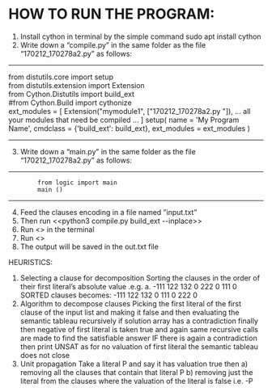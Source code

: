 # HOW TO RUN THE PROGRAM: 

1) Install cython in terminal by the simple command sudo apt install cython  
2) Write down a “compile.py” in the same folder as the file “170212_170278a2.py”	 as follows: 
*********************************************************************

from distutils.core import setup  <br />
from distutils.extension import Extension  <br />
from Cython.Distutils import build_ext  <br />
#from Cython.Build import cythonize  <br />
ext_modules = [ 
    Extension("mymodule1",  ["170212_170278a2.py "]), 
   ... all your modules that need be compiled ... 
] 
setup( 
    name = 'My Program Name', 
    cmdclass = {'build_ext': build_ext}, 
    ext_modules = ext_modules 
) 

*********************************************************************
3) Write down a “main.py” in the same folder as the file “170212_170278a2.py”	 as follows:

*********************************************************************

            from logic import main    
            main ()

*********************************************************************

4) Feed the clauses encoding in a file named ”input.txt”
5) Then run <<python3 compile.py build_ext --inplace>>
6) Run  <<python3>> in the terminal
7) Run <<import mymodule1>>
8) The output will be saved in the out.txt file   


HEURISTICS:	

1) Selecting a clause for decomposition
Sorting the clauses in the order of their first literal’s absolute value .e.g.
a. -111 122 132 0
222 0
111 0
SORTED clauses becomes:
-111 122 132 0
111 0
222 0
2) Algorithm to decompose clauses
Picking the first literal of the first clause of the input list and making it false and then evaluating the semantic tableau recursively if solution array has a contradiction finally then negative of first literal is taken true and again same recursive calls are made to find the satisfiable answer 
IF there is again a contradiction then print UNSAT as for no valuation of first literal the semantic tableau does not close
3) Unit propagation 
Take a literal P and say it has valuation true then 
a) removing all the clauses that contain that literal P
b) removing just the literal from the clauses where the valuation of the literal is false i.e. -P


